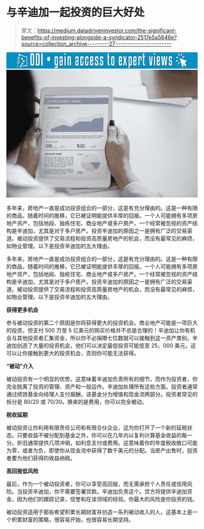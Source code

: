 # 与辛迪加一起投资的巨大好处

> 原文：<https://medium.datadriveninvestor.com/the-significant-benefits-of-investing-alongside-a-syndicator-2517e5a5646e?source=collection_archive---------27----------------------->

[![](img/d1c0725fb74e81d88da379d916d0caa6.png)](http://www.track.datadriveninvestor.com/1B9E)![](img/c2d729c000e838fe158a736d7b7bf568.png)

多年来，房地产一直是成功投资组合的一部分，这是有充分理由的。这是一种有限的商品，随着时间的推移，它已被证明能提供丰厚的回报。一个人可能拥有多项房地产资产，包括地段、独栋住宅、商业地产或多户房产。一个经常被忽视的资产结构是辛迪加，尤其是对于多户房产。投资辛迪加的原因之一是拥有广泛的交易渠道。被动投资提供了交易流程和投资高质量房地产的机会，而没有最常见的麻烦，如物业管理。以下是投资辛迪加的五大理由。

多年来，房地产一直是成功投资组合的一部分，这是有充分理由的。这是一种有限的商品，随着时间的推移，它已被证明能提供丰厚的回报。一个人可能拥有多项房地产资产，包括地段、独栋住宅、商业地产或多户房产。一个经常被忽视的资产结构是辛迪加，尤其是对于多户房产。投资辛迪加的原因之一是拥有广泛的交易渠道。被动投资提供了交易流程和投资高质量房地产的机会，而没有最常见的麻烦，如物业管理。以下是投资辛迪加的五大理由。

**获得更多机会**

参与被动投资的第二个原因是你将获得更大的投资机会。商业地产可能是一项巨大的投资，但支付 500 万至 5 亿美元的购买价格并不总是合理的！辛迪加让你有机会与其他投资者汇集资金，所以你不必捐赠七位数就可以接触到这一资产类别。辛迪加创造了大量的投资机会，他们可以决定最低投资可能低至 25，000 美元。这可以让你接触到更大的投资机会，否则你可能无法获得。

**“被动”介入**

被动投资有一个明显的优势，这意味着辛迪加负责所有的细节，而作为投资者，你完全脱离了投资的管理、资产和一般运作。辛迪加处理所有这些方面。投资者通常通过绩效基金向经理人支付报酬，该基金分为增值和现金流两部分。投资者常见的拆分是 80/20 或 70/30。换来的是费用，你可以完全被动。

**税收延期**

被动投资让你利用有限责任公司和有限合伙企业，这为你打开了一个新的延税状态。只要收益不被分配到基金之外，你可以在几年内以复利计算基金收益的每一分。折旧通常提供几项冲销，如利息支付或费用。这意味着你的年度税收敞口可能为零，或者为负，即使你从现金流中获得了数千美元的分配。当房产出售时，投资者要为他们获得的收益纳税。

**高回报低风险**

最后，作为一个被动投资者，你可以享受高回报，而无需承担个人责任或信用风险。当投资辛迪加，你不需要签署贷款。辛迪加负责这个。贷方将提供辛迪加资金，因为他们的跟踪记录，信誉和在该领域的经验。你最大的风险是你投资的钱。

被动投资适用于那些希望积累长期财富并创造一系列被动收入的人。这基本上是一个积累财富的策略，很容易开始，也很容易长期坚持。